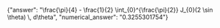 {"answer": "\\frac{\\pi}{4} - \\frac{1}{2} \\int_{0}^{\\frac{\\pi}{2}} J_{0}(2 \\sin \\theta) \\, d\\theta", "numerical_answer": "0.3255301754"}